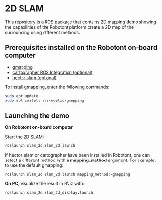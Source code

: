 # 2D SLAM
This repository is a ROS package that contains 2D mapping demo showing the capabilities of the Robotont platform create a 2D map of the surrounding using different methods.

## Prerequisites installed on the Robotont on-board computer
 * [gmapping](https://wiki.ros.org/gmapping)
 * [cartographer ROS Integration (optional)](https://google-cartographer-ros.readthedocs.io/en/latest/)
 * [hector slam (optional)](http://wiki.ros.org/hector_slam)

To install gmapping, enter the following commands:<br/>
```bash
sudo apt update
sudo apt install ros-noetic-gmapping
```


## Launching the demo

**On Robotont on-board computer**

Start the 2D SLAM:
```bash
roslaunch slam_2d slam_2d.launch
```

If hector_slam or cartographer have been installed in Robotont, one can select a different method with a **mapping_method** argument. For example, to use the default gmapping:

```bash
roslaunch slam_2d slam_2d.launch mapping_method:=gmapping
```

**On PC**, visualize the result in RViz with:<br/>
```bash
roslaunch slam_2d slam_2d_display.launch
```
